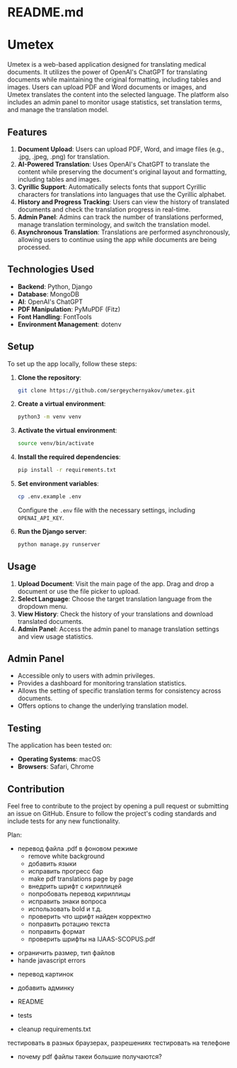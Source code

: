 # README.md

# Umetex

Umetex is a web-based application designed for translating medical documents. It utilizes the power of OpenAI's ChatGPT for translating documents while maintaining the original formatting, including tables and images. Users can upload PDF and Word documents or images, and Umetex translates the content into the selected language. The platform also includes an admin panel to monitor usage statistics, set translation terms, and manage the translation model.

## Features

1. **Document Upload**: Users can upload PDF, Word, and image files (e.g., .jpg, .jpeg, .png) for translation.
2. **AI-Powered Translation**: Uses OpenAI's ChatGPT to translate the content while preserving the document's original layout and formatting, including tables and images.
3. **Cyrillic Support**: Automatically selects fonts that support Cyrillic characters for translations into languages that use the Cyrillic alphabet.
4. **History and Progress Tracking**: Users can view the history of translated documents and check the translation progress in real-time.
5. **Admin Panel**: Admins can track the number of translations performed, manage translation terminology, and switch the translation model.
6. **Asynchronous Translation**: Translations are performed asynchronously, allowing users to continue using the app while documents are being processed.

## Technologies Used

- **Backend**: Python, Django
- **Database**: MongoDB
- **AI**: OpenAI's ChatGPT
- **PDF Manipulation**: PyMuPDF (Fitz)
- **Font Handling**: FontTools
- **Environment Management**: dotenv

## Setup

To set up the app locally, follow these steps:

1. **Clone the repository**:
    ```bash
    git clone https://github.com/sergeychernyakov/umetex.git
    ```
2. **Create a virtual environment**:
    ```bash
    python3 -m venv venv
    ```
3. **Activate the virtual environment**:
    ```bash
    source venv/bin/activate
    ```
4. **Install the required dependencies**:
    ```bash
    pip install -r requirements.txt
    ```
5. **Set environment variables**:
    ```bash
    cp .env.example .env
    ```
   Configure the `.env` file with the necessary settings, including `OPENAI_API_KEY`.

6. **Run the Django server**:
    ```bash
    python manage.py runserver
    ```

## Usage

1. **Upload Document**: Visit the main page of the app. Drag and drop a document or use the file picker to upload.
2. **Select Language**: Choose the target translation language from the dropdown menu.
3. **View History**: Check the history of your translations and download translated documents.
4. **Admin Panel**: Access the admin panel to manage translation settings and view usage statistics.

## Admin Panel

- Accessible only to users with admin privileges.
- Provides a dashboard for monitoring translation statistics.
- Allows the setting of specific translation terms for consistency across documents.
- Offers options to change the underlying translation model.

## Testing

The application has been tested on:
- **Operating Systems**: macOS
- **Browsers**: Safari, Chrome

## Contribution

Feel free to contribute to the project by opening a pull request or submitting an issue on GitHub. Ensure to follow the project's coding standards and include tests for any new functionality.




Plan:
 - перевод файла .pdf в фоновом режиме
   + remove white background
   + добавить языки
   + исправить прогресс бар
   + make pdf translations page by page
   + внедрить шрифт с кириллицей
   + попробовать перевод кириллицы
   + исправить знаки вопроса
   + использовать bold и т.д.
   + проверить что шрифт найден корректно
   + поправить ротацию текста
   + поправить формат
   + проверить шрифты на IJAAS-SCOPUS.pdf
  + ограничить размер, тип файлов
  + hande javascript errors

   - перевод картинок

  - добавить админку

 - README
 - tests

- cleanup requirements.txt

тестировать в разных браузерах, разрешениях
тестировать на телефоне
- почему pdf файлы такеи большие получаются?
